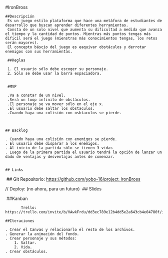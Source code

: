 #IronBross


    ##Descripción
     Es un juego estilo plataforma que hace una metáfora de estudiantes de desarrollo que buscan aprender diferentes herramientas.
     Consta de un solo nivel que aumenta su dificultad a medida que avanza el tiempo y la cantidad de puntos. Mientras más puntos tengas más dificil será el juego (mienstras más conocimientos tengas, los retos serán mayores).
     El concepto báscio del juego es eaquivar obstáculos y derrotar enemigos con sus herramientas.

     ##Reglas

     1. El usuario sólo debe escoger su personaje.
     2. Sólo se debe usar la barra espaciadora.


     #MVP

     .Va a constar de un nivel.
     .Será un loop infinito de obstáculos.
     .El personaje se va mover sólo en el eje x.
     .El usuario debe saltar los obstaculos.
     .Cuando haya una colisión con osbtaculos se pierde.
     


    ## Backlog

    . Cuando haya una colisión con enemigos se pierde.
    . El usuario debe disparar a los enemigos.
    . Al inicio de la partida sólo se tienen 3 vidas
    . Luego de la primera partida el usuario tendrá la opción de lanzar un dado de ventajas y desventajas antes de comenzar.


    ## Links
​
    ## Git
        Repositorio: https://github.com/yobo-16/project_IronBross
​

// Deploy: (no ahora, para un futuro)
​
    ## Slides

​
    ##Kanban
            
           Trello: https://trello.com/invite/b/VAwkFrdu/dd3ec789e12b4dd5e2a643cb4e04780f/ironbross

    ##Iteraciones

    . Crear el Canvas y relacionarlo el resto de los archivos.
    . Generar la animación del fondo.
    . Crear personaje y sus métodos:
        1. Saltar.
        2. Vida.        
    . Crear obstáculos.



